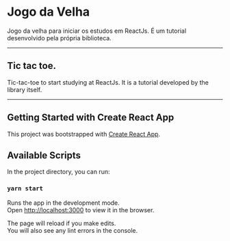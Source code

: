 # Jogo da Velha

Jogo da velha para iniciar os estudos em ReactJs. É um tutorial desenvolvido pela própria biblioteca.

---

## Tic tac toe.

Tic-tac-toe to start studying at ReactJs. It is a tutorial developed by the library itself.

---

## Getting Started with Create React App

This project was bootstrapped with [Create React App](https://github.com/facebook/create-react-app).

## Available Scripts

In the project directory, you can run:

### `yarn start`

Runs the app in the development mode.\
Open [http://localhost:3000](http://localhost:3000) to view it in the browser.

The page will reload if you make edits.\
You will also see any lint errors in the console.
